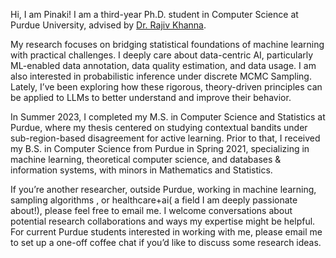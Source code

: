 Hi, I am Pinaki! I am a third-year Ph.D. student in Computer Science at Purdue University, advised by [Dr. Rajiv Khanna](https://rjvak7.github.io/). 

My research focuses on bridging statistical foundations of machine learning with practical challenges. I deeply care about data-centric AI, particularly ML-enabled data annotation, data quality estimation, and data usage. I am also interested in probabilistic inference under discrete MCMC Sampling. Lately, I’ve been exploring how these rigorous, theory-driven principles can be applied to LLMs to better understand and improve their behavior.

In Summer 2023, I completed my M.S. in Computer Science and Statistics at Purdue, where my thesis centered on studying contextual bandits under sub-region-based disagreement for active learning. Prior to that, I received my B.S. in Computer Science from Purdue in Spring 2021, specializing in machine learning, theoretical computer science, and databases & information systems, with minors in Mathematics and Statistics.

If you’re another researcher, outside Purdue, working in machine learning, sampling algorithms , or healthcare+ai( a field I am deeply passionate about!), please feel free to email me. I welcome conversations about potential research collaborations and ways my expertise might be helpful. For current Purdue students interested in working with me, please email me to set up a one-off coffee chat if you’d like to discuss some research ideas. 
